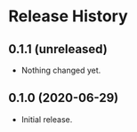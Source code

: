 Release History
===============

0.1.1 (unreleased)
------------------

- Nothing changed yet.


0.1.0 (2020-06-29)
------------------

-   Initial release.
